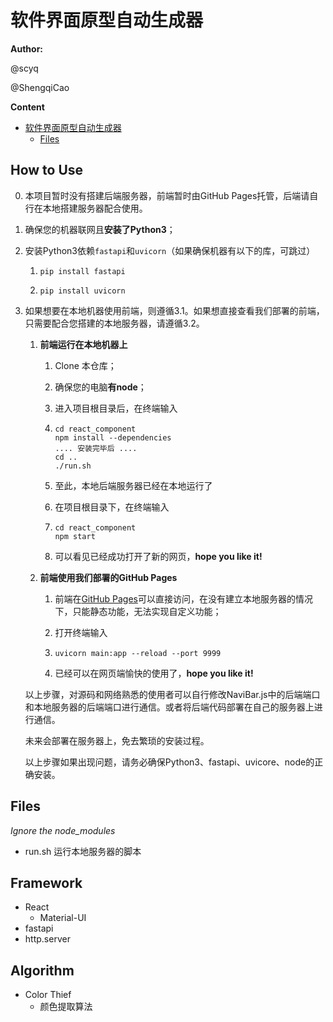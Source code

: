 # 软件界面原型自动生成器

**Author:** 

@scyq 

@ShengqiCao

**Content**

- [软件界面原型自动生成器](#软件界面原型自动生成器)
  - [Files](#files)



## How to Use

0. 本项目暂时没有搭建后端服务器，前端暂时由GitHub Pages托管，后端请自行在本地搭建服务器配合使用。

1. 确保您的机器联网且**安装了Python3**；

2. 安装Python3依赖`fastapi`和`uvicorn`（如果确保机器有以下的库，可跳过）

   1. ```shell
      pip install fastapi
      ```

   2. ```shell
      pip install uvicorn
      ```

3. 如果想要在本地机器使用前端，则遵循3.1。如果想直接查看我们部署的前端，只需要配合您搭建的本地服务器，请遵循3.2。

   1. **前端运行在本地机器上**

      1. Clone 本仓库；

      2. 确保您的电脑**有node**；

      3. 进入项目根目录后，在终端输入

      4. ```shell
         cd react_component
         npm install --dependencies
         .... 安装完毕后 ....
         cd ..
         ./run.sh
         ```

      5. 至此，本地后端服务器已经在本地运行了

      6. 在项目根目录下，在终端输入

      7. ```shell
         cd react_component
         npm start 
         ```

      8. 可以看见已经成功打开了新的网页，**hope you like it!**

   2. **前端使用我们部署的GitHub Pages**

      1. 前端在[GitHub Pages](https://scyq.github.io/Software-Interface-Prototype-Automatic-Generator/)可以直接访问，在没有建立本地服务器的情况下，只能静态功能，无法实现自定义功能；

      2. 打开终端输入

      3. ```shell
         uvicorn main:app --reload --port 9999
         ```

      4. 已经可以在网页端愉快的使用了，**hope you like it!**

   以上步骤，对源码和网络熟悉的使用者可以自行修改NaviBar.js中的后端端口和本地服务器的后端端口进行通信。或者将后端代码部署在自己的服务器上进行通信。

   未来会部署在服务器上，免去繁琐的安装过程。

   以上步骤如果出现问题，请务必确保Python3、fastapi、uvicore、node的正确安装。

## Files

*Ignore the node_modules*

- run.sh 运行本地服务器的脚本



## Framework

- React
  - Material-UI
- fastapi
- http.server



## Algorithm

- Color Thief
  - 颜色提取算法

